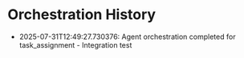 # Orchestration History

- 2025-07-31T12:49:27.730376: Agent orchestration completed for task_assignment - Integration test
